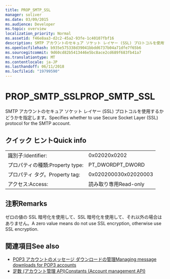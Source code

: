 ```yaml
---
title: PROP_SMTP_SSL
manager: soliver
ms.date: 03/09/2015
ms.audience: Developer
ms.topic: overview
localization_priority: Normal
ms.assetid: f46e8aa3-d2c2-45a2-93fe-1c40107fbf16
description: SMTP アカウントのセキュア ソケット レイヤー (SSL) プロトコルを使用するかどうかを指定します。
ms.openlocfilehash: b935e575338d39041bbdd6737b04a71dfe7f65b6
ms.sourcegitcommit: 9d60cd82b5413446e5bc8ace2cd689f683fb41a7
ms.translationtype: MT
ms.contentlocale: ja-JP
ms.lasthandoff: 06/11/2018
ms.locfileid: "19799590"
---
```

# <a name="propsmtpssl"></a><span data-ttu-id="23905-103">PROP_SMTP_SSL</span><span class="sxs-lookup"><span data-stu-id="23905-103">PROP_SMTP_SSL</span></span>

<span data-ttu-id="23905-104">SMTP アカウントのセキュア ソケット レイヤー (SSL) プロトコルを使用するかどうかを指定します。</span><span class="sxs-lookup"><span data-stu-id="23905-104">Specifies whether to use Secure Socket Layer (SSL) protocol for the SMTP account.</span></span>
  
## <a name="quick-info"></a><span data-ttu-id="23905-105">クイック ヒント</span><span class="sxs-lookup"><span data-stu-id="23905-105">Quick info</span></span>

|||
|:-----|:-----|
|<span data-ttu-id="23905-106">識別子:</span><span class="sxs-lookup"><span data-stu-id="23905-106">Identifier:</span></span>  <br/> |<span data-ttu-id="23905-107">0x0202</span><span class="sxs-lookup"><span data-stu-id="23905-107">0x0202</span></span>  <br/> |
|<span data-ttu-id="23905-108">プロパティの種類:</span><span class="sxs-lookup"><span data-stu-id="23905-108">Property type:</span></span>  <br/> |<span data-ttu-id="23905-109">PT_DWORD</span><span class="sxs-lookup"><span data-stu-id="23905-109">PT_DWORD</span></span>  <br/> |
|<span data-ttu-id="23905-110">プロパティ タグ。</span><span class="sxs-lookup"><span data-stu-id="23905-110">Property tag:</span></span>  <br/> |<span data-ttu-id="23905-111">0x02020003</span><span class="sxs-lookup"><span data-stu-id="23905-111">0x02020003</span></span>  <br/> |
|<span data-ttu-id="23905-112">アクセス:</span><span class="sxs-lookup"><span data-stu-id="23905-112">Access:</span></span>  <br/> |<span data-ttu-id="23905-113">読み取り専用</span><span class="sxs-lookup"><span data-stu-id="23905-113">Read-only</span></span>  <br/> |
   
## <a name="remarks"></a><span data-ttu-id="23905-114">注釈</span><span class="sxs-lookup"><span data-stu-id="23905-114">Remarks</span></span>

<span data-ttu-id="23905-115">ゼロの値の SSL 暗号化を使用して、SSL 暗号化を使用して、それ以外の場合はありません。</span><span class="sxs-lookup"><span data-stu-id="23905-115">A zero value means do not use SSL encryption, otherwise use SSL encryption.</span></span>
  
## <a name="see-also"></a><span data-ttu-id="23905-116">関連項目</span><span class="sxs-lookup"><span data-stu-id="23905-116">See also</span></span>

- [<span data-ttu-id="23905-117">POP3 アカウントのメッセージ ダウンロードの管理</span><span class="sxs-lookup"><span data-stu-id="23905-117">Managing message downloads for POP3 accounts</span></span>](managing-message-downloads-for-pop3-accounts.md) 
- [<span data-ttu-id="23905-118">定数 (アカウント管理 API)</span><span class="sxs-lookup"><span data-stu-id="23905-118">Constants (Account management API)</span></span>](constants-account-management-api.md)


